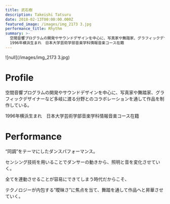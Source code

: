 ```yaml
---
title: 武石樹
description: Takeishi Tatsuru
date: 2018-02-13T00:00:00.000Z
featured_image: /images/img_2173 3.jpg
performance_title: Rhythm
summary: >-
  空間音響プログラムの開発やサウンドデザインを中心に、写真家や舞踏家、グラフィックデザイナーなど多岐に渡る分野とのコラボレーションを通して作品を制作している。 
  1996年横浜生まれ　日本大学芸術学部音楽学科情報音楽コース在籍
---
```

![null](/images/img_2173 3.jpg)

# Profile

空間音響プログラムの開発やサウンドデザインを中心に、写真家や舞踏家、グラフィックデザイナーなど多岐に渡る分野とのコラボレーションを通して作品を制作している。

1996年横浜生まれ　日本大学芸術学部音楽学科情報音楽コース在籍

# Performance

“同調”をテーマにしたダンスパフォーマンス。

センシング技術を用いることでダンサーの動きから、照明と音を変化させていく。

全てを連動させることが容易にできてしまう時代だからこそ、

テクノロジーが内包する”曖昧さ”に焦点を当て、舞踏を通して作品へと昇華させていく。
